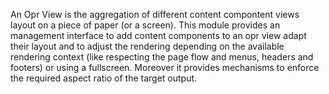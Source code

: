 An Opr View is the aggregation of different content compontent views layout on a piece of paper (or a screen).
This module provides an management interface to add content components to an opr view adapt their layout and to
adjust the rendering depending on the available rendering context (like respecting the page flow and menus, headers and footers)
or using a fullscreen. Moreover it provides mechanisms to enforce the required aspect ratio of the target output.